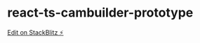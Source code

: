 # react-ts-cambuilder-prototype

[Edit on StackBlitz ⚡️](https://stackblitz.com/edit/react-ts-nyjskh)